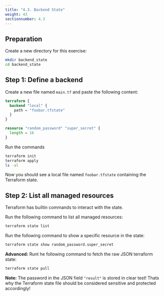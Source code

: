 ```yaml
---
title: "4.3. Backend State"
weight: 43
sectionnumber: 4.3
---
```


## Preparation

Create a new directory for this exercise:
```bash
mkdir backend_state
cd backend_state
```

## Step 1: Define a backend

Create a new file named `main.tf` and paste the following content:
```terraform
terraform {
  backend "local" {
    path = "foobar.tfstate"
  }
}

resource "random_password" "super_secret" {
  length = 16
}
```

Run the commands
```bash
terraform init
terraform apply
ls -al 
```

Now you should see a local file named `foobar.tfstate` containing the Terraform state.


## Step 2: List all managed resources

Terraform has builtin commands to interact with the state.

Run the following command to list all managed resources:
```bash
terraform state list
```

Run the following command to show a specific resource in the state:
```bash
terraform state show random_password.super_secret
```

**Advanced:** Runt he following command to fetch the raw JSON terraform state:
```bash
terraform state pull
```

**Note:** The password in the JSON field `"result"` is stored in clear test! Thats why the
Terraform state file should be considered sensitive and protected accordingly!